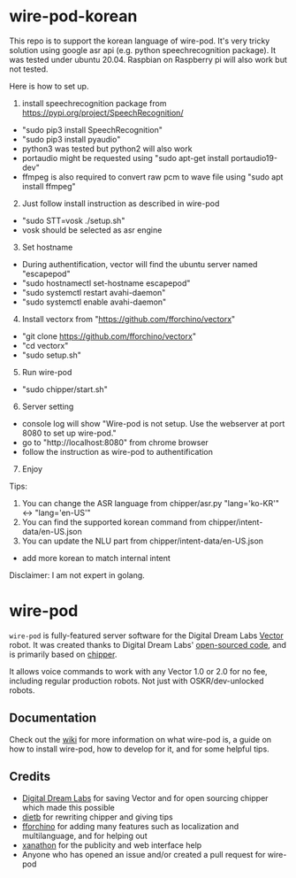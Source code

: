 # wire-pod-korean

This repo is to support the korean language of wire-pod.
It's very tricky solution using google asr api (e.g. python speechrecognition package).
It was tested under ubuntu 20.04. Raspbian on Raspberry pi will also work but not tested.

Here is how to set up.

1. install speechrecognition package from https://pypi.org/project/SpeechRecognition/
  - "sudo pip3 install SpeechRecognition"
  - "sudo pip3 install pyaudio"
  - python3 was tested but python2 will also work
  - portaudio might be requested using "sudo apt-get install portaudio19-dev"
  - ffmpeg is also required to convert raw pcm to wave file using "sudo apt install ffmpeg"
2. Just follow install instruction as described in wire-pod
  - "sudo STT=vosk ./setup.sh"
  - vosk should be selected as asr engine
3. Set hostname
  - During authentification, vector will find the ubuntu server named "escapepod"
  - "sudo hostnamectl set-hostname escapepod"
  - "sudo systemctl restart avahi-daemon"
  - "sudo systemctl enable avahi-daemon"
4. Install vectorx from "https://github.com/fforchino/vectorx"
 - "git clone https://github.com/fforchino/vectorx"
 - "cd vectorx"
 - "sudo setup.sh"
5. Run wire-pod
  - "sudo chipper/start.sh"
6. Server setting
 - console log will show "Wire-pod is not setup. Use the webserver at port 8080 to set up wire-pod."
 - go to "http://localhost:8080" from chrome browser
 - follow the instruction as wire-pod to authentification
7. Enjoy

Tips:
1. You can change the ASR language from chipper/asr.py
 "lang='ko-KR'" <-> "lang='en-US'"
2. You can find the supported korean command from chipper/intent-data/en-US.json
3. You can update the NLU part from chipper/intent-data/en-US.json
 - add more korean to match internal intent

Disclaimer: I am not expert in golang.


# wire-pod

`wire-pod` is fully-featured server software for the Digital Dream Labs [Vector](https://www.digitaldreamlabs.com/pages/meet-vector) robot. It was created thanks to Digital Dream Labs' [open-sourced code](https://github.com/digital-dream-labs), and is primarily based on [chipper](https://github.com/digital-dream-labs/chipper).

It allows voice commands to work with any Vector 1.0 or 2.0 for no fee, including regular production robots. Not just with OSKR/dev-unlocked robots.

## Documentation

Check out the [wiki](https://github.com/kercre123/wire-pod/wiki) for more information on what wire-pod is, a guide on how to install wire-pod, how to develop for it, and for some helpful tips.

## Credits

- [Digital Dream Labs](https://github.com/digital-dream-labs) for saving Vector and for open sourcing chipper which made this possible
- [dietb](https://github.com/dietb) for rewriting chipper and giving tips
- [fforchino](https://github.com/fforchino) for adding many features such as localization and multilanguage, and for helping out
- [xanathon](https://github.com/xanathon) for the publicity and web interface help
- Anyone who has opened an issue and/or created a pull request for wire-pod
